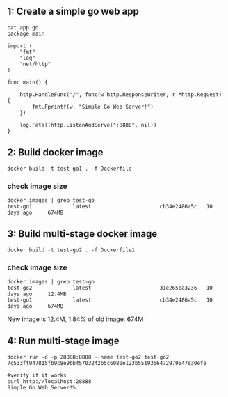 ## 1: Create a simple go web app

```
cat app.go
package main

import (
    "fmt"
    "log"
    "net/http"
)

func main() {

    http.HandleFunc("/", func(w http.ResponseWriter, r *http.Request) {
        fmt.Fprintf(w, "Simple Go Web Server!")
    })

    log.Fatal(http.ListenAndServe(":8888", nil))
}
```

## 2: Build  docker image

```
docker build -t test-go1 . -f Dockerfile
```

### check image size

```
docker images | grep test-go
test-go1             latest                      cb34e2486a5c   10 days ago     674MB
```

## 3: Build multi-stage docker image

```
docker build -t test-go2 . -f Dockerfile1
```

### check image size
```
docker images | grep test-go
test-go2             latest                      31e265ca3236   10 days ago     12.4MB
test-go1             latest                      cb34e2486a5c   10 days ago     674MB
```

New image is 12.4M, 1.84% of old image: 674M

## 4: Run multi-stage image

```
docker run -d -p 28888:8888 --name test-go2 test-go2
7c533ff947815fb9c8e9bb45703242b5c6080e123b5519356472979547e30efe

#verify if it works
curl http://localhost:28888
Simple Go Web Server!%
```

